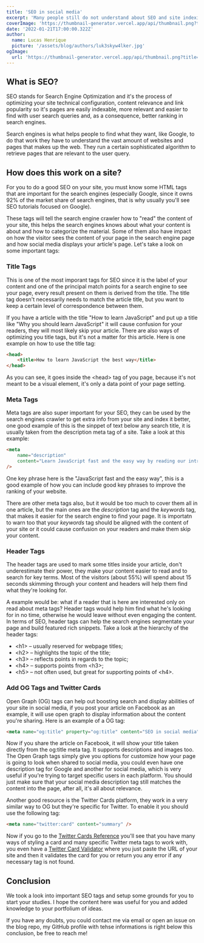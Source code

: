 ```yaml
---
title: 'SEO in social media'
excerpt: 'Many people still do not understand about SEO and site indexing, especially when related to social media engagement, so today we are going to cover this topic to help anyone who wants to have better engagement with their publications.'
coverImage: 'https://thumbnail-generator.vercel.app/api/thumbnail.png?title=**SEO**%20in%20social%20media&images=https://www.svgrepo.com/show/45741/search.svg'
date: '2022-01-21T17:00:00.322Z'
author:
  name: Lucas Henrique
  picture: '/assets/blog/authors/luk3skyw4lker.jpg'
ogImage:
  url: 'https://thumbnail-generator.vercel.app/api/thumbnail.png?title=**SEO**%20in%20social%20media&images=https://www.svgrepo.com/show/45741/search.svg'
---
```


## What is SEO?

SEO stands for Search Engine Optimization and it's the process of optimizing your site technical configuration, content relevance and link popularity so it's pages are easily indexable, more relevant and easier to find with user search queries and, as a consequence, better ranking in search engines.

Search engines is what helps people to find what they want, like Google, to do that work they have to understand the vast amount of websites and pages that makes up the web. They run a certain sophisticated algorithm to retrieve pages that are relevant to the user query.

## How does this work on a site?

For you to do a good SEO on your site, you must know some HTML tags that are important for the search engines (especially Google, since it owns 92% of the market share of search engines, that is why usually you'll see SEO tutorials focused on Google).

These tags will tell the search engine crawler how to "read" the content of your site, this helps the search engines knows about what your content is about and how to categorize the material. Some of them also have impact on how the visitor sees the content of your page in the search engine page and how social media displays your article's page. Let's take a look on some important tags:

### Title Tags

This is one of the most imporant tags for SEO since it is the label of your content and one of the principal match points for a search engine to see your page, every result present on them is derived from the title. The title tag doesn't necessarily needs to match the article title, but you want to keep a certain level of correspondence between them.

If you have a article with the title "How to learn JavaScript" and put up a title like "Why you should learn JavaScript" it will cause confusion for your readers, they will most likely skip your article. There are also ways of optimizing you title tags, but it's not a matter for this article. Here is one example on how to use the title tag:

```html
<head>
	<title>How to learn JavaScript the best way</title>
</head>
```

As you can see, it goes inside the <head\> tag of you page, because it's not meant to be a visual element, it's only a data point of your page setting.

### Meta Tags

Meta tags are also super important for your SEO, they can be used by the search engines crawler to get extra info from your site and index it better, one good example of this is the sinppet of text below any search title, it is usually taken from the description meta tag of a site. Take a look at this example:

```html
<meta
	name="description"
	content="Learn JavaScript fast and the easy way by reading our introduction article!"
/>
```

One key phrase here is the "JavaScript fast and the easy way", this is a good example of how you can include good key phrases to improve the ranking of your website.

There are other meta tags also, but it would be too much to cover them all in one article, but the main ones are the _description_ tag and the _keywords_ tag, that makes it easier for the search engine to find your page. It is importatn to warn too that your _keywords_ tag should be aligned with the content of your site or it could cause confusion on your readers and make them skip your content.

### Header Tags

The header tags are used to mark some titles inside your article, don't underestimate their power, they make your content easier to read and to search for key terms. Most of the visitors (about 55%) will spend about 15 seconds skimming through your content and headers will help them find what they're looking for.

A example would be: what if a reader that is here are interested only on read about meta tags? Header tags would help him find what he's looking for in no time, otherwise he would leave without even engaging the content. In terms of SEO, header tags can help the search engines segmentate your page and build featured rich snippets. Take a look at the hierarchy of the header tags:

- <h1\> – usually reserved for webpage titles;
- <h2\> – highlights the topic of the title;
- <h3\> – reflects points in regards to the topic;
- <h4\> – supports points from <h3\>;
- <h5\> – not often used, but great for supporting points of <h4\>.

### Add OG Tags and Twitter Cards

Open Graph (OG) tags can help out boosting search and display abilities of your site in social media, if you post your article on Facebook as an example, it will use open graph to display information about the content you're sharing. Here is an example of a OG tag:

```html
<meta name="og:title" property="og:title" content="SEO in social media" />
```

Now if you share the article on Facebook, it will show your title taken directly from the og:title meta tag. It supports descriptions and images too. The Open Graph tags simply give you options for customize how your page is going to look when shared to social media, you could even have one description tag for Google and another for social media, which is very useful if you're trying to target specific users in each platform. You should just make sure that your social media description tag still matches the content into the page, after all, it's all about relevance.

Another good resource is the Twitter Cards platform, they work in a very similar way to OG but they're specific for Twitter. To enable it you should use the following tag:

```html
<meta name="twitter:card" content="summary" />
```

Now if you go to the [Twitter Cards Reference](https://developer.twitter.com/en/docs/twitter-for-websites/cards/overview/abouts-cards) you'll see that you have many ways of styling a card and many specific Twitter meta tags to work with, you even have a [Twitter Card Validator](https://cards-dev.twitter.com/validator) where you just paste the URL of your site and then it validates the card for you or return you any error if any necessary tag is not found.

## Conclusion

We took a look into important SEO tags and setup some grounds for you to start your studies. I hope the content here was useful for you and added knowledge to your portfolium of ideas.

If you have any doubts, you could contact me via email or open an issue on the blog repo, my GitHub profile with tehse informations is right below this conclusion, be free to reach me!
